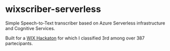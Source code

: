 # wixscriber-serverless

Simple Speech-to-Text transcriber based on Azure Serverless infrastructure and Cognitive Services.

Built for a [WIX Hackaton](https://www.topcoder.com/challenges/52289697-0e48-4e97-bac3-382228262a26?tab=winners) for which I classified 3rd among over 387 partecipants.


